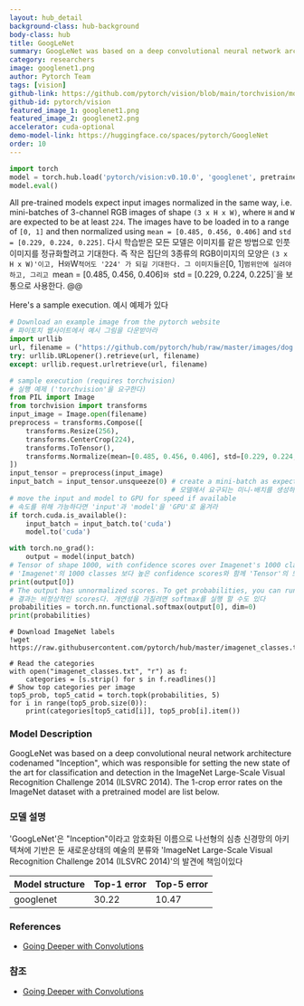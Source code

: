 ```yaml
---
layout: hub_detail
background-class: hub-background
body-class: hub
title: GoogLeNet
summary: GoogLeNet was based on a deep convolutional neural network architecture codenamed "Inception" which won ImageNet 2014.
category: researchers
image: googlenet1.png
author: Pytorch Team
tags: [vision]
github-link: https://github.com/pytorch/vision/blob/main/torchvision/models/googlenet.py
github-id: pytorch/vision
featured_image_1: googlenet1.png
featured_image_2: googlenet2.png
accelerator: cuda-optional
demo-model-link: https://huggingface.co/spaces/pytorch/GoogleNet
order: 10
---
```


```python
import torch
model = torch.hub.load('pytorch/vision:v0.10.0', 'googlenet', pretrained=True)
model.eval()
```

All pre-trained models expect input images normalized in the same way,
i.e. mini-batches of 3-channel RGB images of shape `(3 x H x W)`, where `H` and `W` are expected to be at least `224`.
The images have to be loaded in to a range of `[0, 1]` and then normalized using `mean = [0.485, 0.456, 0.406]`
and `std = [0.229, 0.224, 0.225]`.
다시 학습받은 모든 모델은 이미지를 같은 방법으로 인풋 이미지를 정규화할려고 기대한다.
즉 작은 집단의 3종류의 RGB이미지의 모양은 `(3 x H x W)'이고, `H` 와 `W` 적어도 '224' 가 되길 기대한다.
그 이미지들은 `[0, 1]` 범위안에 실려야하고, 그리고  `mean = [0.485, 0.456, 0.406]`와 `std = [0.229, 0.224, 0.225]`을 보통으로 사용한다.
@@


Here's a sample execution.
예시 예제가 있다


```python
# Download an example image from the pytorch website
# 파이토치 웹사이트에서 예시 그림을 다운받아라 
import urllib
url, filename = ("https://github.com/pytorch/hub/raw/master/images/dog.jpg", "dog.jpg")
try: urllib.URLopener().retrieve(url, filename)
except: urllib.request.urlretrieve(url, filename)
```

```python
# sample execution (requires torchvision)
# 실행 예제 ('torchvision'을 요구한다)
from PIL import Image
from torchvision import transforms
input_image = Image.open(filename)
preprocess = transforms.Compose([
    transforms.Resize(256),
    transforms.CenterCrop(224),
    transforms.ToTensor(),
    transforms.Normalize(mean=[0.485, 0.456, 0.406], std=[0.229, 0.224, 0.225]),
])
input_tensor = preprocess(input_image)
input_batch = input_tensor.unsqueeze(0) # create a mini-batch as expected by the model
                                        # 모델에서 요구되는 미니-배치를 생성하라
# move the input and model to GPU for speed if available
# 속도를 위해 가능하다면 'input'과 'model'을 'GPU'로 옮겨라
if torch.cuda.is_available():
    input_batch = input_batch.to('cuda')
    model.to('cuda')

with torch.no_grad():
    output = model(input_batch)
# Tensor of shape 1000, with confidence scores over Imagenet's 1000 classes
# 'Imagenet'의 1000 classes 보다 높은 confidence scores와 함께 'Tensor'의 모양을 1000으로 하여라
print(output[0])
# The output has unnormalized scores. To get probabilities, you can run a softmax on it.
# 결과는 비정상적인 scores다. 개연성을 가질려면 softmax를 실행 할 수도 있다
probabilities = torch.nn.functional.softmax(output[0], dim=0)
print(probabilities)
```

```
# Download ImageNet labels
!wget https://raw.githubusercontent.com/pytorch/hub/master/imagenet_classes.txt
```

```
# Read the categories
with open("imagenet_classes.txt", "r") as f:
    categories = [s.strip() for s in f.readlines()]
# Show top categories per image
top5_prob, top5_catid = torch.topk(probabilities, 5)
for i in range(top5_prob.size(0)):
    print(categories[top5_catid[i]], top5_prob[i].item())
```


### Model Description

GoogLeNet was based on a deep convolutional neural network architecture codenamed "Inception", which was responsible for setting the new state of the art for classification and detection in the ImageNet Large-Scale Visual Recognition Challenge 2014 (ILSVRC 2014). The 1-crop error rates on the ImageNet dataset with a pretrained model are list below.

### 모델 설명

'GoogLeNet'은 "Inception"이라고 암호화된 이름으로 나선형의 심층 신경망의 아키텍쳐에 기반은 둔 새로운상태의 예술의 분류와 'ImageNet Large-Scale Visual Recognition Challenge 2014 (ILSVRC 2014)'의 발견에 책임이있다

| Model structure | Top-1 error | Top-5 error |
| --------------- | ----------- | ----------- |
|  googlenet       | 30.22       | 10.47       |



### References

 - [Going Deeper with Convolutions](https://arxiv.org/abs/1409.4842)
### 참조

 - [Going Deeper with Convolutions](https://arxiv.org/abs/1409.4842) 